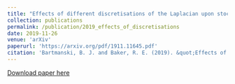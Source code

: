 ```yaml
---
title: "Effects of different discretisations of the Laplacian upon stochastic simulations of reaction-diffusion systems on both static and growing domains"
collection: publications
permalink: /publication/2019_effects_of_discretisations
date: 2019-11-26
venue: 'arXiv'
paperurl: 'https://arxiv.org/pdf/1911.11645.pdf'
citation: 'Bartmanski, B. J. and Baker, R. E. (2019). &quot;Effects of different discretisations of the Laplacian upon stochastic simulations of reaction-diffusion systems on both static and growing domains.&quot; <i>arXiv</i>:1911.11645.'
---
```


[Download paper here](https://arxiv.org/pdf/1911.11645.pdf)

